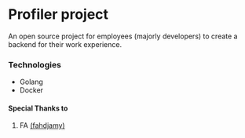 # Profiler project

An open source project for employees (majorly developers) to create a backend for their work experience.

### Technologies

- Golang
- Docker

#### Special Thanks to
1. FA [(fahdjamy)](https://github.com/fahdjamy/)
